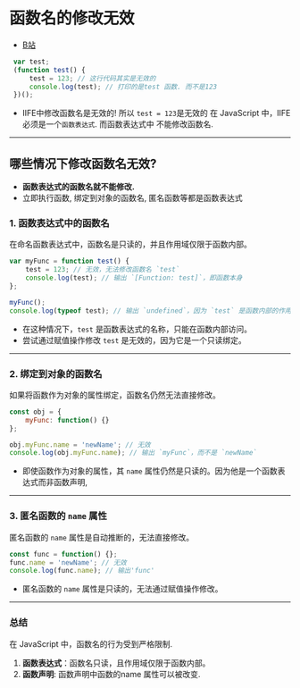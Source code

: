 # 函数名的修改无效
- [B站](https://www.bilibili.com/video/BV1dEotYXEJ1)
```javascript
 var test;
 (function test() {
     test = 123; // 这行代码其实是无效的
     console.log(test); // 打印的是test 函数. 而不是123
 })();
```
- IIFE中修改函数名是无效的! 所以 ```test = 123```是无效的
  在 JavaScript 中，IIFE 必须是一个```函数表达式```. 而函数表达式中 不能修改函数名.

---
## 哪些情况下修改函数名无效?
-  **函数表达式的函数名就不能修改.**
-  立即执行函数, 绑定到对象的函数名, 匿名函数等都是函数表达式
### 1. **函数表达式中的函数名**
在命名函数表达式中，函数名是只读的，并且作用域仅限于函数内部。

```javascript
var myFunc = function test() {
    test = 123; // 无效，无法修改函数名 `test`
    console.log(test); // 输出 `[Function: test]`，即函数本身
};

myFunc();
console.log(typeof test); // 输出 `undefined`，因为 `test` 是函数内部的作用域变量
```
- 在这种情况下，`test` 是函数表达式的名称，只能在函数内部访问。
- 尝试通过赋值操作修改 `test` 是无效的，因为它是一个只读绑定。
---
### 2. **绑定到对象的函数名**
如果将函数作为对象的属性绑定，函数名仍然无法直接修改。

```javascript
const obj = {
    myFunc: function() {}
};

obj.myFunc.name = 'newName'; // 无效
console.log(obj.myFunc.name); // 输出 `myFunc`，而不是 `newName`
```
- 即使函数作为对象的属性，其 `name` 属性仍然是只读的。因为他是一个函数表达式而非函数声明,
---
### 3. **匿名函数的 `name` 属性**
匿名函数的 `name` 属性是自动推断的，无法直接修改。
```javascript
const func = function() {};
func.name = 'newName'; // 无效
console.log(func.name); // 输出'func'
```
- 匿名函数的 `name` 属性是只读的，无法通过赋值操作修改。

---
### 总结
在 JavaScript 中，函数名的行为受到严格限制.
1. **函数表达式**：函数名只读，且作用域仅限于函数内部。
2. **函数声明**:  函数声明中函数的name 属性可以被改变.
